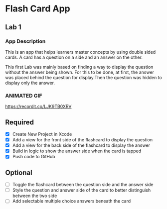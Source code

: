 # Flash Card App

## Lab 1

### App Description
This is an app that helps learners master concepts by using double sided cards. A card has a question on a side and an answer on the other. 


This first Lab was mainly based on finding a way to display the question without the answer being shown. For this to be done, at first, the answer was placed behind the question for display.Then the question was hidden to display only the answer. 


### ANIMATED GIF 
 
https://recordit.co/LJK9TB0XRV

## Required
- [x] Create New Project in Xcode
- [x] Add a view for the front side of the flashcard to display the question
- [x] Add a view for the back side of the flashcard to display the answer
- [x] Build in logic to show the answer side when the card is tapped
- [x] Push code to GitHub
## Optional
- [ ] Toggle the flashcard between the question side and the answer side
- [ ] Style the question and answer side of the card to better distinguish between the two side
- [ ] Add selectable multiple choice answers beneath the card
